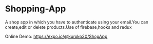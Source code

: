 # Shopping-App
A shop app in which you have to authenticate using your email.You can create,edit or delete products.Use of firebase,hooks and redux

Online Demo: https://expo.io/@kuroko30/ShopApp
